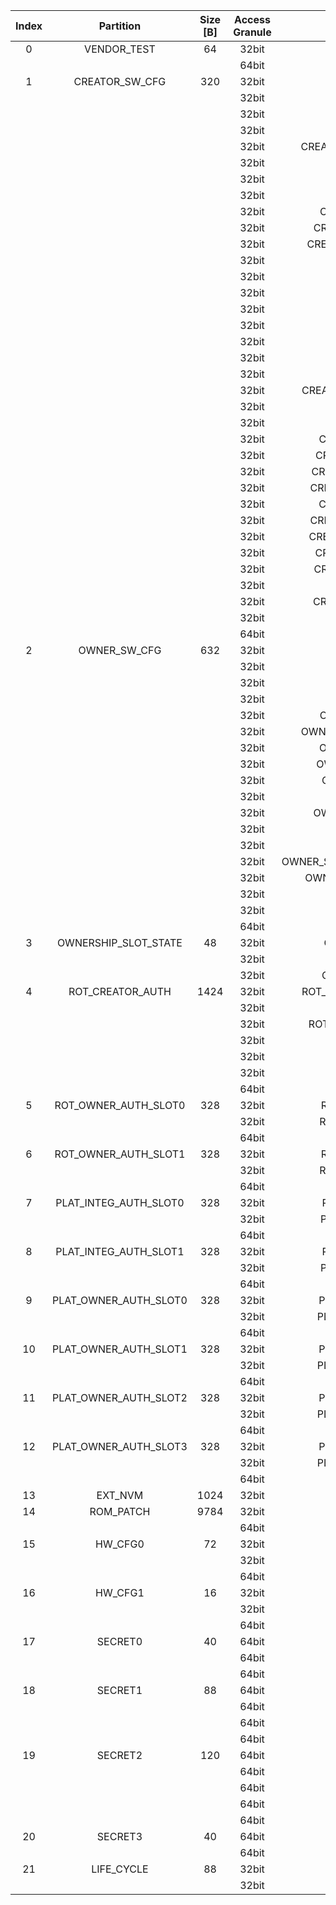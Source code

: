 <!--
DO NOT EDIT THIS FILE DIRECTLY.
It has been generated with ./util/design/gen-otp-mmap.py
-->

|  Index  |       Partition       |  Size [B]  |  Access Granule  |                                Item                                 |  Byte Address  |  Size [B]  |
|:-------:|:---------------------:|:----------:|:----------------:|:-------------------------------------------------------------------:|:--------------:|:----------:|
|    0    |      VENDOR_TEST      |     64     |      32bit       |                               SCRATCH                               |     0x000      |     56     |
|         |                       |            |      64bit       |           [VENDOR_TEST_DIGEST](#Reg_vendor_test_digest_0)           |     0x038      |     8      |
|    1    |    CREATOR_SW_CFG     |    320     |      32bit       |                       CREATOR_SW_CFG_AST_CFG                        |     0x040      |    124     |
|         |                       |            |      32bit       |                     CREATOR_SW_CFG_AST_INIT_EN                      |     0x0BC      |     4      |
|         |                       |            |      32bit       |                      CREATOR_SW_CFG_OVERRIDES                       |     0x0C0      |     32     |
|         |                       |            |      32bit       |                     CREATOR_SW_CFG_ROM_EXT_SKU                      |     0x0E0      |     4      |
|         |                       |            |      32bit       |            CREATOR_SW_CFG_SIGVERIFY_RSA_MOD_EXP_IBEX_EN             |     0x0E4      |     4      |
|         |                       |            |      32bit       |                 CREATOR_SW_CFG_SIGVERIFY_RSA_KEY_EN                 |     0x0E8      |     8      |
|         |                       |            |      32bit       |                   CREATOR_SW_CFG_SIGVERIFY_SPX_EN                   |     0x0F0      |     4      |
|         |                       |            |      32bit       |                 CREATOR_SW_CFG_SIGVERIFY_SPX_KEY_EN                 |     0x0F4      |     8      |
|         |                       |            |      32bit       |                CREATOR_SW_CFG_FLASH_DATA_DEFAULT_CFG                |     0x0FC      |     4      |
|         |                       |            |      32bit       |               CREATOR_SW_CFG_FLASH_INFO_BOOT_DATA_CFG               |     0x100      |     4      |
|         |                       |            |      32bit       |              CREATOR_SW_CFG_FLASH_HW_INFO_CFG_OVERRIDE              |     0x104      |     4      |
|         |                       |            |      32bit       |                        CREATOR_SW_CFG_RNG_EN                        |     0x108      |     4      |
|         |                       |            |      32bit       |                      CREATOR_SW_CFG_JITTER_EN                       |     0x10C      |     4      |
|         |                       |            |      32bit       |                  CREATOR_SW_CFG_RET_RAM_RESET_MASK                  |     0x110      |     4      |
|         |                       |            |      32bit       |                     CREATOR_SW_CFG_MANUF_STATE                      |     0x114      |     4      |
|         |                       |            |      32bit       |                     CREATOR_SW_CFG_ROM_EXEC_EN                      |     0x118      |     4      |
|         |                       |            |      32bit       |                       CREATOR_SW_CFG_CPUCTRL                        |     0x11C      |     4      |
|         |                       |            |      32bit       |                 CREATOR_SW_CFG_MIN_SEC_VER_ROM_EXT                  |     0x120      |     4      |
|         |                       |            |      32bit       |                   CREATOR_SW_CFG_MIN_SEC_VER_BL0                    |     0x124      |     4      |
|         |                       |            |      32bit       |             CREATOR_SW_CFG_DEFAULT_BOOT_DATA_IN_PROD_EN             |     0x128      |     4      |
|         |                       |            |      32bit       |                     CREATOR_SW_CFG_RMA_SPIN_EN                      |     0x12C      |     4      |
|         |                       |            |      32bit       |                   CREATOR_SW_CFG_RMA_SPIN_CYCLES                    |     0x130      |     4      |
|         |                       |            |      32bit       |                CREATOR_SW_CFG_RNG_REPCNT_THRESHOLDS                 |     0x134      |     4      |
|         |                       |            |      32bit       |                CREATOR_SW_CFG_RNG_REPCNTS_THRESHOLDS                |     0x138      |     4      |
|         |                       |            |      32bit       |               CREATOR_SW_CFG_RNG_ADAPTP_HI_THRESHOLDS               |     0x13C      |     4      |
|         |                       |            |      32bit       |               CREATOR_SW_CFG_RNG_ADAPTP_LO_THRESHOLDS               |     0x140      |     4      |
|         |                       |            |      32bit       |                CREATOR_SW_CFG_RNG_BUCKET_THRESHOLDS                 |     0x144      |     4      |
|         |                       |            |      32bit       |               CREATOR_SW_CFG_RNG_MARKOV_HI_THRESHOLDS               |     0x148      |     4      |
|         |                       |            |      32bit       |               CREATOR_SW_CFG_RNG_MARKOV_LO_THRESHOLDS               |     0x14C      |     4      |
|         |                       |            |      32bit       |               CREATOR_SW_CFG_RNG_EXTHT_HI_THRESHOLDS                |     0x150      |     4      |
|         |                       |            |      32bit       |               CREATOR_SW_CFG_RNG_EXTHT_LO_THRESHOLDS                |     0x154      |     4      |
|         |                       |            |      32bit       |                 CREATOR_SW_CFG_RNG_ALERT_THRESHOLD                  |     0x158      |     4      |
|         |                       |            |      32bit       |               CREATOR_SW_CFG_RNG_HEALTH_CONFIG_DIGEST               |     0x15C      |     4      |
|         |                       |            |      32bit       |                  CREATOR_SW_CFG_SRAM_KEY_RENEW_EN                   |     0x160      |     4      |
|         |                       |            |      64bit       |        [CREATOR_SW_CFG_DIGEST](#Reg_creator_sw_cfg_digest_0)        |     0x178      |     8      |
|    2    |     OWNER_SW_CFG      |    632     |      32bit       |                  OWNER_SW_CFG_ROM_ERROR_REPORTING                   |     0x180      |     4      |
|         |                       |            |      32bit       |                   OWNER_SW_CFG_ROM_BOOTSTRAP_DIS                    |     0x184      |     4      |
|         |                       |            |      32bit       |                   OWNER_SW_CFG_ROM_ALERT_CLASS_EN                   |     0x188      |     4      |
|         |                       |            |      32bit       |                  OWNER_SW_CFG_ROM_ALERT_ESCALATION                  |     0x18C      |     4      |
|         |                       |            |      32bit       |                OWNER_SW_CFG_ROM_ALERT_CLASSIFICATION                |     0x190      |    400     |
|         |                       |            |      32bit       |             OWNER_SW_CFG_ROM_LOCAL_ALERT_CLASSIFICATION             |     0x320      |     64     |
|         |                       |            |      32bit       |                 OWNER_SW_CFG_ROM_ALERT_ACCUM_THRESH                 |     0x360      |     16     |
|         |                       |            |      32bit       |                OWNER_SW_CFG_ROM_ALERT_TIMEOUT_CYCLES                |     0x370      |     16     |
|         |                       |            |      32bit       |                 OWNER_SW_CFG_ROM_ALERT_PHASE_CYCLES                 |     0x380      |     64     |
|         |                       |            |      32bit       |                 OWNER_SW_CFG_ROM_ALERT_DIGEST_PROD                  |     0x3C0      |     4      |
|         |                       |            |      32bit       |               OWNER_SW_CFG_ROM_ALERT_DIGEST_PROD_END                |     0x3C4      |     4      |
|         |                       |            |      32bit       |                  OWNER_SW_CFG_ROM_ALERT_DIGEST_DEV                  |     0x3C8      |     4      |
|         |                       |            |      32bit       |                  OWNER_SW_CFG_ROM_ALERT_DIGEST_RMA                  |     0x3CC      |     4      |
|         |                       |            |      32bit       |           OWNER_SW_CFG_ROM_WATCHDOG_BITE_THRESHOLD_CYCLES           |     0x3D0      |     4      |
|         |                       |            |      32bit       |               OWNER_SW_CFG_ROM_KEYMGR_ROM_EXT_MEAS_EN               |     0x3D4      |     4      |
|         |                       |            |      32bit       |                      OWNER_SW_CFG_MANUF_STATE                       |     0x3D8      |     4      |
|         |                       |            |      32bit       |                   OWNER_SW_CFG_ROM_RSTMGR_INFO_EN                   |     0x3DC      |     4      |
|         |                       |            |      64bit       |          [OWNER_SW_CFG_DIGEST](#Reg_owner_sw_cfg_digest_0)          |     0x3F0      |     8      |
|    3    | OWNERSHIP_SLOT_STATE  |     48     |      32bit       |                 OWNERSHIP_SLOT_STATE_ROT_OWNER_AUTH                 |     0x3F8      |     16     |
|         |                       |            |      32bit       |                OWNERSHIP_SLOT_STATE_PLAT_INTEG_AUTH                 |     0x408      |     16     |
|         |                       |            |      32bit       |                OWNERSHIP_SLOT_STATE_PLAT_OWNER_AUTH                 |     0x418      |     16     |
|    4    |   ROT_CREATOR_AUTH    |    1424    |      32bit       |              ROT_CREATOR_AUTH_NON_RAW_MFW_CODESIGN_KEY              |     0x428      |    160     |
|         |                       |            |      32bit       |                  ROT_CREATOR_AUTH_OWNERSHIP_STATE                   |     0x4C8      |     4      |
|         |                       |            |      32bit       |              ROT_CREATOR_AUTH_ROM2_PATCH_SIGVERIFY_KEY              |     0x4CC      |    160     |
|         |                       |            |      32bit       |                  ROT_CREATOR_AUTH_KEYMANIFEST_KEY                   |     0x56C      |    160     |
|         |                       |            |      32bit       |                  ROT_CREATOR_AUTH_UNLOCK4XFER_KEY                   |     0x60C      |    160     |
|         |                       |            |      32bit       |                   ROT_CREATOR_AUTH_IDENTITY_CERT                    |     0x6AC      |    768     |
|         |                       |            |      64bit       |      [ROT_CREATOR_AUTH_DIGEST](#Reg_rot_creator_auth_digest_0)      |     0x9B0      |     8      |
|    5    | ROT_OWNER_AUTH_SLOT0  |    328     |      32bit       |                ROT_OWNER_AUTH_SLOT0_KEYMANIFEST_KEY                 |     0x9B8      |    160     |
|         |                       |            |      32bit       |                ROT_OWNER_AUTH_SLOT0_UNLOCK4XFER_KEY                 |     0xA58      |    160     |
|         |                       |            |      64bit       |  [ROT_OWNER_AUTH_SLOT0_DIGEST](#Reg_rot_owner_auth_slot0_digest_0)  |     0xAF8      |     8      |
|    6    | ROT_OWNER_AUTH_SLOT1  |    328     |      32bit       |                ROT_OWNER_AUTH_SLOT1_KEYMANIFEST_KEY                 |     0xB00      |    160     |
|         |                       |            |      32bit       |                ROT_OWNER_AUTH_SLOT1_UNLOCK4XFER_KEY                 |     0xBA0      |    160     |
|         |                       |            |      64bit       |  [ROT_OWNER_AUTH_SLOT1_DIGEST](#Reg_rot_owner_auth_slot1_digest_0)  |     0xC40      |     8      |
|    7    | PLAT_INTEG_AUTH_SLOT0 |    328     |      32bit       |                PLAT_INTEG_AUTH_SLOT0_KEYMANIFEST_KEY                |     0xC48      |    160     |
|         |                       |            |      32bit       |                PLAT_INTEG_AUTH_SLOT0_UNLOCK4XFER_KEY                |     0xCE8      |    160     |
|         |                       |            |      64bit       | [PLAT_INTEG_AUTH_SLOT0_DIGEST](#Reg_plat_integ_auth_slot0_digest_0) |     0xD88      |     8      |
|    8    | PLAT_INTEG_AUTH_SLOT1 |    328     |      32bit       |                PLAT_INTEG_AUTH_SLOT1_KEYMANIFEST_KEY                |     0xD90      |    160     |
|         |                       |            |      32bit       |                PLAT_INTEG_AUTH_SLOT1_UNLOCK4XFER_KEY                |     0xE30      |    160     |
|         |                       |            |      64bit       | [PLAT_INTEG_AUTH_SLOT1_DIGEST](#Reg_plat_integ_auth_slot1_digest_0) |     0xED0      |     8      |
|    9    | PLAT_OWNER_AUTH_SLOT0 |    328     |      32bit       |                PLAT_OWNER_AUTH_SLOT0_KEYMANIFEST_KEY                |     0xED8      |    160     |
|         |                       |            |      32bit       |                PLAT_OWNER_AUTH_SLOT0_UNLOCK4XFER_KEY                |     0xF78      |    160     |
|         |                       |            |      64bit       | [PLAT_OWNER_AUTH_SLOT0_DIGEST](#Reg_plat_owner_auth_slot0_digest_0) |     0x1018     |     8      |
|   10    | PLAT_OWNER_AUTH_SLOT1 |    328     |      32bit       |                PLAT_OWNER_AUTH_SLOT1_KEYMANIFEST_KEY                |     0x1020     |    160     |
|         |                       |            |      32bit       |                PLAT_OWNER_AUTH_SLOT1_UNLOCK4XFER_KEY                |     0x10C0     |    160     |
|         |                       |            |      64bit       | [PLAT_OWNER_AUTH_SLOT1_DIGEST](#Reg_plat_owner_auth_slot1_digest_0) |     0x1160     |     8      |
|   11    | PLAT_OWNER_AUTH_SLOT2 |    328     |      32bit       |                PLAT_OWNER_AUTH_SLOT2_KEYMANIFEST_KEY                |     0x1168     |    160     |
|         |                       |            |      32bit       |                PLAT_OWNER_AUTH_SLOT2_UNLOCK4XFER_KEY                |     0x1208     |    160     |
|         |                       |            |      64bit       | [PLAT_OWNER_AUTH_SLOT2_DIGEST](#Reg_plat_owner_auth_slot2_digest_0) |     0x12A8     |     8      |
|   12    | PLAT_OWNER_AUTH_SLOT3 |    328     |      32bit       |                PLAT_OWNER_AUTH_SLOT3_KEYMANIFEST_KEY                |     0x12B0     |    160     |
|         |                       |            |      32bit       |                PLAT_OWNER_AUTH_SLOT3_UNLOCK4XFER_KEY                |     0x1350     |    160     |
|         |                       |            |      64bit       | [PLAT_OWNER_AUTH_SLOT3_DIGEST](#Reg_plat_owner_auth_slot3_digest_0) |     0x13F0     |     8      |
|   13    |        EXT_NVM        |    1024    |      32bit       |                  EXT_NVM_ANTIREPLAY_FRESHNESS_CNT                   |     0x13F8     |    1024    |
|   14    |       ROM_PATCH       |    9784    |      32bit       |                           ROM_PATCH_DATA                            |     0x17F8     |    9192    |
|         |                       |            |      64bit       |             [ROM_PATCH_DIGEST](#Reg_rom_patch_digest_0)             |     0x3E28     |     8      |
|   15    |        HW_CFG0        |     72     |      32bit       |                              DEVICE_ID                              |     0x3E30     |     32     |
|         |                       |            |      32bit       |                             MANUF_STATE                             |     0x3E50     |     32     |
|         |                       |            |      64bit       |               [HW_CFG0_DIGEST](#Reg_hw_cfg0_digest_0)               |     0x3E70     |     8      |
|   16    |        HW_CFG1        |     16     |      32bit       |                            SOC_DBG_STATE                            |     0x3E78     |     4      |
|         |                       |            |      32bit       |                           EN_SRAM_IFETCH                            |     0x3E7C     |     1      |
|         |                       |            |      64bit       |               [HW_CFG1_DIGEST](#Reg_hw_cfg1_digest_0)               |     0x3E80     |     8      |
|   17    |        SECRET0        |     40     |      64bit       |                          TEST_UNLOCK_TOKEN                          |     0x3E88     |     16     |
|         |                       |            |      64bit       |                           TEST_EXIT_TOKEN                           |     0x3E98     |     16     |
|         |                       |            |      64bit       |               [SECRET0_DIGEST](#Reg_secret0_digest_0)               |     0x3EA8     |     8      |
|   18    |        SECRET1        |     88     |      64bit       |                         FLASH_ADDR_KEY_SEED                         |     0x3EB0     |     32     |
|         |                       |            |      64bit       |                         FLASH_DATA_KEY_SEED                         |     0x3ED0     |     32     |
|         |                       |            |      64bit       |                         SRAM_DATA_KEY_SEED                          |     0x3EF0     |     16     |
|         |                       |            |      64bit       |               [SECRET1_DIGEST](#Reg_secret1_digest_0)               |     0x3F00     |     8      |
|   19    |        SECRET2        |    120     |      64bit       |                              RMA_TOKEN                              |     0x3F08     |     16     |
|         |                       |            |      64bit       |                       CREATOR_ROOT_KEY_SHARE0                       |     0x3F18     |     32     |
|         |                       |            |      64bit       |                       CREATOR_ROOT_KEY_SHARE1                       |     0x3F38     |     32     |
|         |                       |            |      64bit       |                            CREATOR_SEED                             |     0x3F58     |     32     |
|         |                       |            |      64bit       |               [SECRET2_DIGEST](#Reg_secret2_digest_0)               |     0x3F78     |     8      |
|   20    |        SECRET3        |     40     |      64bit       |                             OWNER_SEED                              |     0x3F80     |     32     |
|         |                       |            |      64bit       |               [SECRET3_DIGEST](#Reg_secret3_digest_0)               |     0x3FA0     |     8      |
|   21    |      LIFE_CYCLE       |     88     |      32bit       |                          LC_TRANSITION_CNT                          |     0x3FA8     |     48     |
|         |                       |            |      32bit       |                              LC_STATE                               |     0x3FD8     |     40     |
